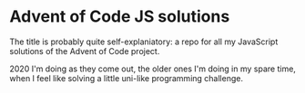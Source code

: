 # Advent of Code JS solutions
The title is probably quite self-explaniatory: a repo for all my JavaScript solutions of the Advent of Code project.

2020 I'm doing as they come out, the older ones I'm doing in my spare time, when I feel like solving a little uni-like programming challenge.
